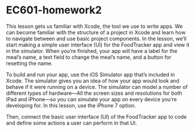 # EC601-homework2
This lesson gets us familiar with Xcode, the tool we use to write apps. We can become familiar with the structure of a project in Xcode and learn how to navigate between and use basic project components. In the lesson, we’ll start making a simple user interface (UI) for the FoodTracker app and view it in the simulator. When you’re finished, your app will have a label for the meal’s name, a text field to change the meal’s name, and a button for resetting the name.

To build and run your app, use the iOS Simulator app that’s included in Xcode. The simulator gives you an idea of how your app would look and behave if it were running on a device. The simulator can model a number of different types of hardware—All the screen sizes and resolutions for both iPad and iPhone—so you can simulate your app on every device you’re developing for. In this lesson, use the iPhone 7 option.

Then, connect the basic user interface (UI) of the FoodTracker app to code and define some actions a user can perform in that UI.

